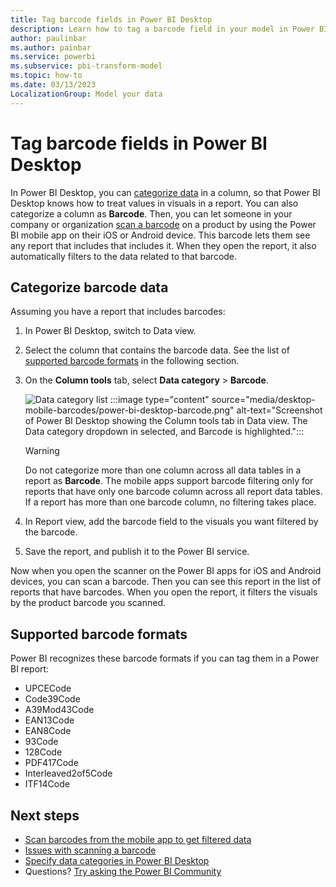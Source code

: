 ```yaml
---
title: Tag barcode fields in Power BI Desktop
description: Learn how to tag a barcode field in your model in Power BI Desktop, so you can use your mobile app to scan barcodes to get filtered data on your iOS and Android devices.
author: paulinbar
ms.author: painbar
ms.service: powerbi
ms.subservice: pbi-transform-model
ms.topic: how-to
ms.date: 03/13/2023
LocalizationGroup: Model your data
---
```


# Tag barcode fields in Power BI Desktop

In Power BI Desktop, you can [categorize data](desktop-data-categorization.md) in a column, so that Power BI Desktop knows how to treat values in visuals in a report. You can also categorize a column as **Barcode**. Then, you can let someone in your company or organization [scan a barcode](../consumer/mobile/mobile-apps-scan-barcode.md) on a product by using the Power BI mobile app on their iOS or Android device. This barcode lets them see any report that includes that includes it. When they open the report, it also automatically filters to the data related to that barcode.

## Categorize barcode data

Assuming you have a report that includes barcodes:

1. In Power BI Desktop, switch to Data view.
2. Select the column that contains the barcode data. See the list of [supported barcode formats](#supported-barcode-formats) in the following section.
3. On the **Column tools** tab, select **Data category** > **Barcode**.

    ![Data category list]()
    :::image type="content" source="media/desktop-mobile-barcodes/power-bi-desktop-barcode.png" alt-text="Screenshot of Power BI Desktop showing the Column tools tab in Data view. The Data category dropdown in selected, and Barcode is highlighted.":::

    >[!WARNING]
    >Do not categorize more than one column across all data tables in a report as **Barcode**. The mobile apps support barcode filtering only for reports that have only one barcode column across all report data tables. If a report has more than one barcode column, no filtering takes place.

4. In Report view, add the barcode field to the visuals you want filtered by the barcode.
5. Save the report, and publish it to the Power BI service.

Now when you open the scanner on the Power BI apps for iOS and Android devices, you can scan a barcode. Then you can see this report in the list of reports that have barcodes. When you open the report, it filters the visuals by the product barcode you scanned.

## Supported barcode formats

Power BI recognizes these barcode formats if you can tag them in a Power BI report:

* UPCECode
* Code39Code  
* A39Mod43Code
* EAN13Code
* EAN8Code  
* 93Code  
* 128Code
* PDF417Code
* Interleaved2of5Code
* ITF14Code

## Next steps

* [Scan barcodes from the mobile app to get filtered data](../consumer/mobile/mobile-apps-scan-barcode.md)
* [Issues with scanning a barcode](../consumer/mobile/mobile-apps-scan-barcode.md#issues-with-scanning-a-barcode)
* [Specify data categories in Power BI Desktop](desktop-data-categorization.md)  
* Questions? [Try asking the Power BI Community](https://community.powerbi.com/)
